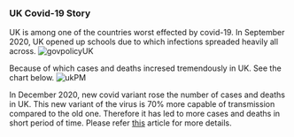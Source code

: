 ### UK Covid-19 Story

UK is among one of the countries worst effected by covid-19. In September 2020, UK opened up schools due to which infections spreaded heavily all across. 
![govpolicyUK](https://user-images.githubusercontent.com/64389242/115950998-0dea9000-a4a4-11eb-827d-92ed6a323f96.PNG)

Because of which cases and deaths incresed tremendously in UK. See the chart below.
![ukPM](https://user-images.githubusercontent.com/64389242/115950982-f8756600-a4a3-11eb-9244-49da80f01b35.PNG)


In December 2020, new covid variant rose the number of cases and deaths in UK. This new variant of the virus is 70% more capable of transmission compared to the old one. Therefore it has led to more cases and deaths in short period of time. Please refer [this](https://www.nationalgeographic.com/science/article/why-new-coronavirus-variants-suddenly-arose-in-uk-and-south-africa) article for more details.

